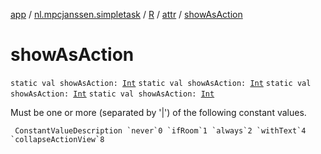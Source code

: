 [app](../../../index.md) / [nl.mpcjanssen.simpletask](../../index.md) / [R](../index.md) / [attr](index.md) / [showAsAction](.)

# showAsAction

`static val showAsAction: `[`Int`](https://kotlinlang.org/api/latest/jvm/stdlib/kotlin/-int/index.html)
`static val showAsAction: `[`Int`](https://kotlinlang.org/api/latest/jvm/stdlib/kotlin/-int/index.html)
`static val showAsAction: `[`Int`](https://kotlinlang.org/api/latest/jvm/stdlib/kotlin/-int/index.html)
`static val showAsAction: `[`Int`](https://kotlinlang.org/api/latest/jvm/stdlib/kotlin/-int/index.html)

Must be one or more (separated by '|') of the following constant values.

     ConstantValueDescription `never`0 `ifRoom`1 `always`2 `withText`4 `collapseActionView`8

